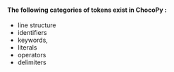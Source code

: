 



#### The following categories of tokens exist in ChocoPy : ####
* line structure
* identifiers
* keywords, 
* literals 
* operators
* delimiters
